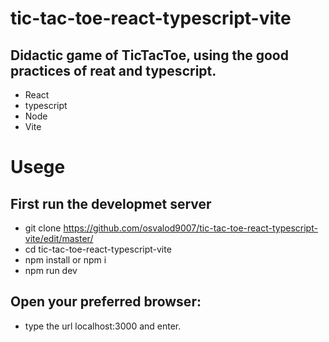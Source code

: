 # tic-tac-toe-react-typescript-vite
## Didactic game of TicTacToe, using the good practices of reat and typescript.
- React
- typescript
- Node
- Vite
# Usege
## First run the developmet server
- git clone https://github.com/osvalod9007/tic-tac-toe-react-typescript-vite/edit/master/
- cd tic-tac-toe-react-typescript-vite
- npm install or npm i
- npm run dev 
## Open your preferred browser:
- type the url localhost:3000 and enter.
